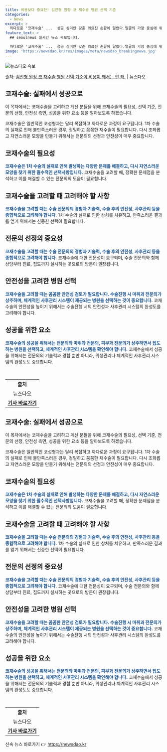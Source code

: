 ```yaml
---
title: 비용보다 중요한! 김진형 원장 코 재수술 병원 선택 기준
categories:
  - News
excerpt: >
  까다로운 '코재수술' ...  성공 심미안 갖춘 의료진 손끝에 달렸다.얼굴의 가장 중심에 위치한 코의 모양이…
feature_text: >
  ## seoulnews 실시간 뉴스 속보입니다.

  까다로운 '코재수술' ...  성공 심미안 갖춘 의료진 손끝에 달렸다.얼굴의 가장 중심에 위치한 코의 모양이…
image: 'https://newsdao.kr/res/images/meta/newsdao_breakingnews.jpg'
---
```


![뉴스다오 속보](https://newsdao.kr/res/images/meta/newsdao_breakingnews.jpg)

<p>출처: <a href="https://newsdao.kr/3366" rel="dofollow">김진형 원장 코 재수술 병원 선택 기준이 비용이 돼서는 안 돼.</a> | 뉴스다오</p>

<h2 data-ke-size="size26">코재수술: 실패에서 성공으로</h2>
이 목차에서는 코재수술을 고려하고 계신 분들을 위해 코재수술의 필요성, 선택 기준, 전문의 선정, 안전성 측면, 성공을 위한 요소 등을 알아보도록 하겠습니다.

<p data-ke-size="size16">코재수술은 일반적인 코성형과는 달리 복잡하고 까다로운 과정이 요구됩니다. 1차 수술의 실패로 인해 불만족스러운 경우, 정밀하고 꼼꼼한 재수술이 필요합니다. 다시 조화롭고 자연스러운 모양을 만들기 위해서는 전문의의 선정과 안전성이 매우 중요합니다.</p>

<h2 data-ke-size="size23">코재수술의 필요성</h2>
<b><span style="color: #1a5490;">코재수술은 1차 수술의 실패로 인해 발생하는 다양한 문제를 해결하고, 다시 자연스러운 모양을 찾기 위한 필수적인 선택사항입니다.</span></b>
코재수술을 고려할 때, 정확한 문제점을 분석하고 이를 해결할 수 있는 전문의의 도움이 필요합니다.

<h2 data-ke-size="size23">코재수술을 고려할 때 고려해야 할 사항</h2>
<b><span style="color: #1a5490;">코재수술을 고려할 때는 수술 전문의의 경험과 기술력, 수술 후의 안전성, 사후관리 등을 종합적으로 고려해야 합니다.</span></b>
1차 수술의 실패로 인한 상처를 치유하고, 만족스러운 결과를 얻기 위해서는 신중한 선택이 필요합니다.

<h2 data-ke-size="size23">전문의 선정의 중요성</h2>
<b><span style="color: #1a5490;">코재수술을 고려할 때는 수술 전문의의 경험과 기술력, 수술 후의 안전성, 사후관리 등을 종합적으로 고려해야 합니다.</span></b>
코재수술에 대한 전문성이 요구되며, 수술 전문의와 함께 상담부터 진료, 집도까지 실시하는 곳으로의 방문이 권장됩니다.

<h2 data-ke-size="size23">안전성을 고려한 병원 선택</h2>
<b><span style="color: #1a5490;">코재수술을 고려할 때는 꼼꼼한 안전성 검토가 필요합니다. 수술진행 시 마취과 전문의가 상주하며, 체계적인 사후관리 시스템이 제공되는 병원을 선택하는 것이 중요합니다.</span></b>
코재수술의 안전성을 높이기 위해서는 수술진행 시의 안전성과 사후관리 시스템의 완성도를 고려해야 합니다.

<h2 data-ke-size="size23">성공을 위한 요소</h2>
<b><span style="color: #1a5490;">코재수술의 성공을 위해서는 전문의와 마취과 전문의, 피부과 전문의가 상주하면서 집도하는 병원을 선택하고, 체계적인 사후관리 시스템을 확인해야 합니다.</span></b>
코재수술에서 성공을 위해서는 전문의의 기술력과 경험 뿐만 아니라, 위생관리나 체계적인 사후관리 시스템의 완성도도 중요합니다.

<p data-ke-size="size16">&nbsp;</p>

<table>
	<tbody>
		<tr>
			<td style="text-align: center; height: 17px;"><b>출처</b></td>
		</tr>
		<tr>
			<td style="text-align: center; height: 17px;">뉴스다오</td>
		</tr>
		<tr>
			<td style="text-align: center; height: 17px;"><b><a href="https://newsdao.kr/3366">기사 바로가기</a></b></td>
		</tr>
	</tbody>
</table>
<h2 data-ke-size="size26">코재수술: 실패에서 성공으로</h2>
이 목차에서는 코재수술을 고려하고 계신 분들을 위해 코재수술의 필요성, 선택 기준, 전문의 선정, 안전성 측면, 성공을 위한 요소 등을 알아보도록 하겠습니다.

<p data-ke-size="size16">코재수술은 일반적인 코성형과는 달리 복잡하고 까다로운 과정이 요구됩니다. 1차 수술의 실패로 인해 불만족스러운 경우, 정밀하고 꼼꼼한 재수술이 필요합니다. 다시 조화롭고 자연스러운 모양을 만들기 위해서는 전문의의 선정과 안전성이 매우 중요합니다.</p>

<h2 data-ke-size="size23">코재수술의 필요성</h2>
<b><span style="color: #1a5490;">코재수술은 1차 수술의 실패로 인해 발생하는 다양한 문제를 해결하고, 다시 자연스러운 모양을 찾기 위한 필수적인 선택사항입니다.</span></b>
코재수술을 고려할 때, 정확한 문제점을 분석하고 이를 해결할 수 있는 전문의의 도움이 필요합니다.

<h2 data-ke-size="size23">코재수술을 고려할 때 고려해야 할 사항</h2>
<b><span style="color: #1a5490;">코재수술을 고려할 때는 수술 전문의의 경험과 기술력, 수술 후의 안전성, 사후관리 등을 종합적으로 고려해야 합니다.</span></b>
1차 수술의 실패로 인한 상처를 치유하고, 만족스러운 결과를 얻기 위해서는 신중한 선택이 필요합니다.

<h2 data-ke-size="size23">전문의 선정의 중요성</h2>
<b><span style="color: #1a5490;">코재수술을 고려할 때는 수술 전문의의 경험과 기술력, 수술 후의 안전성, 사후관리 등을 종합적으로 고려해야 합니다.</span></b>
코재수술에 대한 전문성이 요구되며, 수술 전문의와 함께 상담부터 진료, 집도까지 실시하는 곳으로의 방문이 권장됩니다.

<h2 data-ke-size="size23">안전성을 고려한 병원 선택</h2>
<b><span style="color: #1a5490;">코재수술을 고려할 때는 꼼꼼한 안전성 검토가 필요합니다. 수술진행 시 마취과 전문의가 상주하며, 체계적인 사후관리 시스템이 제공되는 병원을 선택하는 것이 중요합니다.</span></b>
코재수술의 안전성을 높이기 위해서는 수술진행 시의 안전성과 사후관리 시스템의 완성도를 고려해야 합니다.

<h2 data-ke-size="size23">성공을 위한 요소</h2>
<b><span style="color: #1a5490;">코재수술의 성공을 위해서는 전문의와 마취과 전문의, 피부과 전문의가 상주하면서 집도하는 병원을 선택하고, 체계적인 사후관리 시스템을 확인해야 합니다.</span></b>
코재수술에서 성공을 위해서는 전문의의 기술력과 경험 뿐만 아니라, 위생관리나 체계적인 사후관리 시스템의 완성도도 중요합니다.

<p data-ke-size="size16">&nbsp;</p>

<table>
	<tbody>
		<tr>
			<td style="text-align: center; height: 17px;"><b>출처</b></td>
		</tr>
		<tr>
			<td style="text-align: center; height: 17px;">뉴스다오</td>
		</tr>
		<tr>
			<td style="text-align: center; height: 17px;"><b><a href="https://newsdao.kr/3366">기사 바로가기</a></b></td>
		</tr>
	</tbody>
</table> 

신속 뉴스 바로가기 👉 <a href="https://newsdao.kr" rel="dofollow">https://newsdao.kr</a>


